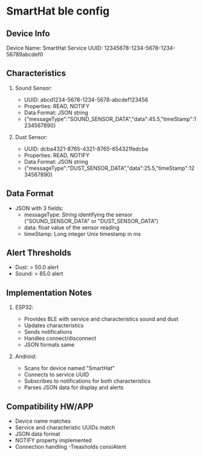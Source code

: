 # SmartHat ble config

## Device Info
Device Name: SmartHat
Service UUID: 12345678-1234-5678-1234-56789abcdef0

## Characteristics
1. Sound Sensor:
   - UUID: abcd1234-5678-1234-5678-abcdef123456
   - Properties: READ, NOTIFY
   - Data Format: JSON string
   - {"messageType":"SOUND_SENSOR_DATA","data":45.5,"timeStamp":1234567890}

2. Dust Sensor:
   - UUID: dcba4321-8765-4321-8765-654321fedcba
   - Properties: READ, NOTIFY
   - Data Format: JSON string
   -  {"messageType":"DUST_SENSOR_DATA","data":25.5,"timeStamp":1234567890}

## Data Format
- JSON with 3 fields:
  - messageType: String identifying the sensor ("SOUND_SENSOR_DATA" or "DUST_SENSOR_DATA")
  - data: float value of the sensor reading
  - timeStamp: Long integer Unix timestamp in ms

## Alert Thresholds
- Dust: > 50.0  alert
- Sound: > 85.0  alert

## Implementation Notes
1. ESP32:
   - Provides BLE with service and characteristics sound and dust
   - Updates characteristics 
   - Sends notifications 
   - Handles connect/disconnect 
   - JSON formats same

2. Android:
   - Scans for device named "SmartHat"
   - Connects to service UUID
   - Subscribes to notifications for both characteristics
   - Parses JSON data for display and alerts

## Compatibility HW/APP
- Device name matches
- Service and characteristic UUIDs match
- JSON data format 
- NOTIFY property implemented
- Connection handling 
-Treasholds consiAtent 

